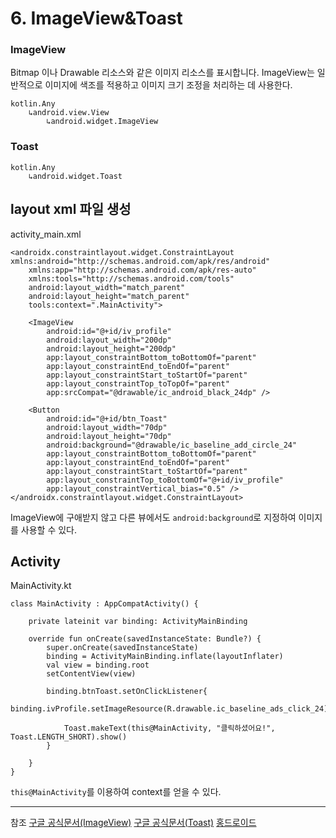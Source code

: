 # 6. ImageView&Toast

### ImageView

Bitmap 이나 Drawable 리소스와 같은 이미지 리소스를 표시합니다. ImageView는 일반적으로 이미지에 색조를 적용하고 이미지 크기 조정을 처리하는 데 사용한다.

```
kotlin.Any
    ↳android.view.View
        ↳android.widget.ImageView
```

### Toast

```
kotlin.Any
    ↳android.widget.Toast
```

## layout xml 파일 생성

activity_main.xml

```
<androidx.constraintlayout.widget.ConstraintLayout xmlns:android="http://schemas.android.com/apk/res/android"
    xmlns:app="http://schemas.android.com/apk/res-auto"
    xmlns:tools="http://schemas.android.com/tools"
    android:layout_width="match_parent"
    android:layout_height="match_parent"
    tools:context=".MainActivity">

    <ImageView
        android:id="@+id/iv_profile"
        android:layout_width="200dp"
        android:layout_height="200dp"
        app:layout_constraintBottom_toBottomOf="parent"
        app:layout_constraintEnd_toEndOf="parent"
        app:layout_constraintStart_toStartOf="parent"
        app:layout_constraintTop_toTopOf="parent"
        app:srcCompat="@drawable/ic_android_black_24dp" />

    <Button
        android:id="@+id/btn_Toast"
        android:layout_width="70dp"
        android:layout_height="70dp"
        android:background="@drawable/ic_baseline_add_circle_24"
        app:layout_constraintBottom_toBottomOf="parent"
        app:layout_constraintEnd_toEndOf="parent"
        app:layout_constraintStart_toStartOf="parent"
        app:layout_constraintTop_toBottomOf="@+id/iv_profile"
        app:layout_constraintVertical_bias="0.5" />
</androidx.constraintlayout.widget.ConstraintLayout>
```

ImageView에 구애받지 않고 다른 뷰에서도 `android:background`로 지정하여 이미지를 사용할 수 있다.

## Activity

MainActivity.kt

```
class MainActivity : AppCompatActivity() {

    private lateinit var binding: ActivityMainBinding

    override fun onCreate(savedInstanceState: Bundle?) {
        super.onCreate(savedInstanceState)
        binding = ActivityMainBinding.inflate(layoutInflater)
        val view = binding.root
        setContentView(view)

        binding.btnToast.setOnClickListener{
            binding.ivProfile.setImageResource(R.drawable.ic_baseline_ads_click_24)

            Toast.makeText(this@MainActivity, "클릭하셨어요!", Toast.LENGTH_SHORT).show()
        }

    }
}
```

`this@MainActivity`를 이용하여 context를 얻을 수 있다.

---

참조
[구글 공식문서(ImageView)](https://developer.android.com/reference/kotlin/android/media/Image?hl=en)
[구글 공식문서(Toast)](https://developer.android.com/reference/kotlin/android/widget/Toast?hl=en)
[홍드로이드](https://www.youtube.com/watch?v=fmiwEfFrjsM&list=PLC51MBz7PMywN2GJ53aF0UO5fnHGjW35a&index=5)
